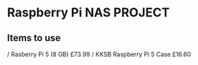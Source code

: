 # Raspberry Pi NAS PROJECT 
## Items to use 
/ Rasberry Pi 5 (8 GB) £73.99
/ KKSB Raspberry Pi 5 Case £16.60 

